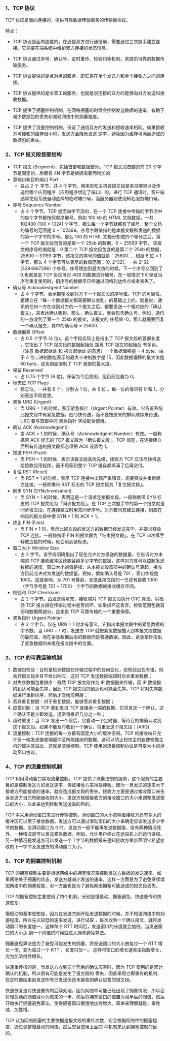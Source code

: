 ### 1、TCP 协议

TCP 协议是面向连接的，提供可靠数据传输服务的传输层协议。

特点：

- TCP 协议是面向连接的，在通信双方进行通信前，需要通过三次握手建立连接。它需要在端系统中维护双方连接的状态信息。

- TCP 协议通过序号、确认号、定时重传、检验和等机制，来提供可靠的数据传输服务。

- TCP 协议提供的是点对点的服务，即它是在单个发送方和单个接收方之间的连接。

- TCP 协议提供的是全双工的服务，也就是说连接的双方的能够向对方发送和接收数据。

- TCP 提供了拥塞控制机制，在网络拥塞的时候会控制发送数据的速率，有助于减少数据包的丢失和减轻网络中的拥塞程度。

- TCP 提供了流量控制机制，保证了通信双方的发送和接收速率相同。如果接收方可接收的缓存很小时，发送方会降低发送 速率，避免因为缓存填满而造成的数据包的丢失。

### 2、TCP 报文段首部结构

- TCP 报文 (Segment)，包括首部和数据部分。TCP 报文段首部的前 20 个字节是固定的，后面有 4N 字节是根据需要而增加的
- 源端口和目的端口 Port
  - 各占 2 个 字节，共 4 个字节。用来告知主机该报文段是来自哪里以及传送给哪个应用程序（应用程序绑定了端口）的。进行 TCP 通讯时，客户端通常使用系统自动选择的临时端口号，而服务器则使用知名服务端口号。
- 序号 Sequence Number
  - 占 4 个字节。TCP 是面向字节流的，在一个 TCP 连接中传输的字节流中的每个字节都按照顺序编号。例如 100 kb 的 HTML 文档数据，一共 102400 (100 \* 1024) 个字节，那么每一个字节就都有了编号，整个文档的编号的范围是 0 ~ 102399。序号字段值指的是本报文段所发送的数据的第一个字节的序号。那么 100 的 HTML 文档分割成四个等分之后，第一个 TCP 报文段包含的是第一个 25kb 的数据，0 ~ 25599 字节， 该报文的序号的值就是：0 第二个 TCP 报文段包含的是第二个 25kb 的数据，25600 ~ 51199 字节，该报文的序号的值就是：25600......根据 8 位 = 1 字节，那么 4 个字节可以表示的数值范围：[0, 2^32]，一共 2^32 (4294967296) 个序号。序号增加到最大值的时候，下一个序号又回到了 0.也就是说 TCP 协议可对 4GB 的数据进行编号，在一般情况下可保证当序号重复使用时，旧序号的数据早已经通过网络到达终点或者丢失了。
- 确认号 Acknowledgemt Number
  - 占 4 个字节。表示期望收到对方下一个报文段的序号值。TCP 的可靠性，是建立在「每一个数据报文都需要确认收到」的基础之上的。就是说，通讯的任何一方在收到对方的一个报文之后，都要发送一个相对应的「确认报文」，来表达确认收到。那么，确认报文，就会包含确认号。例如，通讯的一方收到了第一个 25kb 的报文，该报文的 序号值=0，那么就需要回复一个确认报文，其中的确认号 = 25600.
- 数据偏移 Offset
  - 占 0.5 个字节 (4 位)。这个字段实际上是指出了 TCP 报文段的首部长度 ，它指出了 TCP 报文段的数据起始处 距离 TCP 报文的起始处 有多远。（注意 数据起始处 和 报文起始处 的意思）一个数据偏移量 = 4 byte，由于 4 位二进制数能表示的最大十进制数字是 15，因此数据偏移的最大值是 60 byte，这也侧面限制了 TCP 首部的最大度。
- 保留 Reserved
  - 占 0.75 个字节 (6 位)。保留为今后使用，但目前应置为 0。
- 标志位 TCP Flags
  - 标志位，一共有 6 个，分别占 1 位，共 6 位 。每一位的值只有 0 和 1，分别表达不同意思。
- 紧急 URG (Urgent)
  - 当 URG = 1 的时候，表示紧急指针（Urgent Pointer）有效。它告诉系统此报文段中有紧急数据，应尽快传送，而不要按原来的排队顺序来传送。URG 要与首部中的 紧急指针 字段配合使用。
- 确认 ACK (Acknowlegemt)
  - 当 ACK = 1 的时候，确认号（Acknowledgemt Number）有效。一般称携带 ACK 标志的 TCP 报文段为「确认报文段」。TCP 规定，在连接建立后所有传送的报文段都必须把 ACK 设置为 1。
- 推送 PSH (Push)
  - 当 PSH = 1 的时候，表示该报文段高优先级，接收方 TCP 应该尽快推送给接收应用程序，而不用等到整个 TCP 缓存都填满了后再交付。
- 复位 RST (Reset)
  - 当 RST = 1 的时候，表示 TCP 连接中出现严重错误，需要释放并重新建立连接。一般称携带 RST 标志的 TCP 报文段为「复位报文段」。
- 同步 SYN (SYNchronization)
  - 当 SYN = 1 的时候，表明这是一个请求连接报文段。一般称携带 SYN 标志的 TCP 报文段为「同步报文段」。在 TCP 三次握手中的第一个报文就是同步报文段，在连接建立时用来同步序号。对方若同意建立连接，则应在响应的报文段中使 SYN = 1 和 ACK = 1。
- 终止 FIN (Finis)
  - 当 FIN = 1 时，表示此报文段的发送方的数据已经发送完毕，并要求释放 TCP 连接。一般称携带 FIN 的报文段为「结束报文段」。在 TCP 四次挥手释放连接的时候，就会用到该标志。
- 窗口大小 Window Size
  - 占 2 字节。该字段明确指出了现在允许对方发送的数据量，它告诉对方本端的 TCP 接收缓冲区还能容纳多少字节的数据，这样对方就可以控制发送数据的速度。窗口大小的值是指，从本报文段首部中的确认号算起，接收方目前允许对方发送的数据量。例如，假如确认号是 701 ，窗口字段是 1000。这就表明，从 701 号算起，发送此报文段的一方还有接收 1000 （字节序号是 701 ~ 1700） 个字节的数据的接收缓存空间。
- 校验和 TCP Checksum
  - 占 2 个字节。由发送端填充，接收端对 TCP 报文段执行 CRC 算法，以检验 TCP 报文段在传输过程中是否损坏，如果损坏这丢弃。检验范围包括首部和数据两部分，这也是 TCP 可靠传输的一个重要保障。
- 紧急指针 Urgent Pointer
  - 占 2 个字节。仅在 URG = 1 时才有意义，它指出本报文段中的紧急数据的字节数。当 URG = 1 时，发送方 TCP 就把紧急数据插入到本报文段数据的最前面，而在紧急数据后面的数据仍是普通数据。因此，紧急指针指出了紧急数据的末尾在报文段中的位置。

### 3、TCP 的可靠运输机制

1. 数据包校验：目的是检测数据在传输过程中的任何变化，若校验出包有错，则丢弃报文段并且不给出响应，这时 TCP 发送数据端超时后会重发数据；
2. 对失序数据包重排序：既然 TCP 报文段作为 IP 数据报来传输，而 IP 数据报的到达可能会失序，因此 TCP 报文段的到达也可能会失序。TCP 将对失序数据进行重新排序，然后才交给应用层；
3. 丢弃重复数据：对于重复数据，能够丢弃重复数据；
4. 应答机制：当 TCP 收到发自 TCP 连接另一端的数据，它将发送一个确认。这个确认不是立即发送，通常将推迟几分之一秒；
5. 超时重发：当 TCP 发出一个段后，它启动一个定时器，等待目的端确认收到这个报文段。如果不能及时收到一个确认，将重发这个报文段；(ARQ)
6. 流量控制：TCP 连接的每一方都有固定大小的缓冲空间。TCP 的接收端只允许另一端发送接收端缓冲区所能接纳的数据，这可以防止较快主机致使较慢主机的缓冲区溢出，这就是流量控制。TCP 使用的流量控制协议是可变大小的滑动窗口协议。

### 4、TCP 的流量控制机制

TCP 利用滑动窗口实现流量控制。TCP 提供了流量控制的服务，这个服务的主要目的是控制发送方的发送速率，保证接收方来得及接收。因为一旦发送的速率大于接收方所能接收的速率，就会造成报文段的丢失。接收方主要是通过接收窗口来告诉发送方自己所能接收的大小，发送方根据接收方的接收窗口的大小来调整发送窗口的大小，以此来达到控制发送速率的目的。

TCP 中采用滑动窗口来进行传输控制，滑动窗口的大小意味着接收方还有多大的缓冲区可以用于接收数据。发送方可以通过滑动窗口的大小来确定应该发送多少字节的数据。当滑动窗口为 0 时，发送方一般不能再发送数据报，但有两种情况除外，一种情况是可以发送紧急数据，例如，允许用户终止在远端机上的运行进程。另一种情况是发送方可以发送一个 1 字节的数据报来通知接收方重新声明它希望接收的下一字节及发送方的滑动窗口大小。

### 5、TCP 的拥塞控制机制

TCP 的拥塞控制主要是根据网络中的拥塞情况来控制发送方数据的发送速率，如果网络处于拥塞的状态，发送方就减小发送的速率，这样一方面是为了避免继续增加网络中的拥塞程度，另一方面也是为了避免网络拥塞可能造成的报文段丢失。

TCP 的拥塞控制主要使用了四个机制，分别是慢启动、拥塞避免、快速重传和快速恢复。

慢启动的基本思想是，因为在发送方刚开始发送数据的时候，并不知道网络中的拥塞程度，所以先以较低的速率发送，进行试探 ，每次收到一个确认报文，就将发动窗口的长度加一，这样每个 RTT 时间后，发送窗口的长度就会加倍。当发送窗口的大小达 到一个阈值的时候就进入拥塞避免算法。

拥塞避免算法是为了避免可能发生的拥塞，将发送窗口的大小由每过一个 RTT 增长一倍，变为每过一个 RTT ，长度只加一。 这样将窗口的增长速率由指数增长，变为加法线性增长。

快速重传指的是，当发送方收到三个冗余的确认应答时，因为 TCP 使用的是累计确认的机制，所以很有可能是发生了报文段的 丢失，因此采用立即重传的机制，在定时器结束前发送所有已发送但还未接收到确认应答的报文段。

快速恢复是对快速重传的后续处理，因为网络中可能已经出现了拥塞情况，所以会将慢启动的阀值减小为原来的一半，然后将拥塞窗口的值置为减半后的阀值，然后开始执行拥塞避免算法，使得拥塞窗口缓慢地加性增大。简单来理解就是，乘性减，加性增。

TCP 认为网络拥塞的主要依据是报文段的重传次数，它会根据网络中的拥塞程度，通过调整慢启动的阀值，然后交替使用上面四 种机制来达到拥塞控制的目的。
